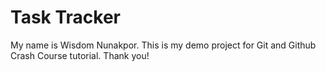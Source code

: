 # Task Tracker
My name is Wisdom Nunakpor. This is my demo project for Git and Github Crash Course tutorial.
Thank you!
